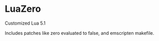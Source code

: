 # LuaZero
Customized Lua 5.1

Includes patches like zero evaluated to false, and emscripten makefile.
